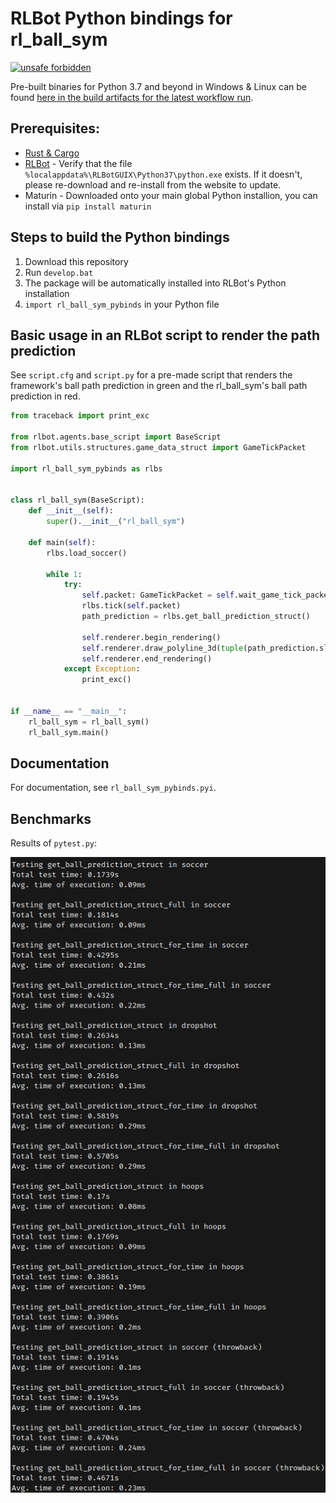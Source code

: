 # RLBot Python bindings for rl_ball_sym

[![unsafe forbidden](https://img.shields.io/badge/unsafe-forbidden-success.svg)](https://github.com/rust-secure-code/safety-dance/)

Pre-built binaries for Python 3.7 and beyond in Windows & Linux can be found [here in the build artifacts for the latest workflow run](https://github.com/VirxEC/rl_ball_sym_pybinds/actions).

## Prerequisites:

+ [Rust & Cargo](https://www.rust-lang.org/)
+ [RLBot](https://rlbot.org) - Verify that the file `%localappdata%\RLBotGUIX\Python37\python.exe` exists. If it doesn't, please re-download and re-install from the website to update.
+ Maturin - Downloaded onto your main global Python installion, you can install via `pip install maturin`

## Steps to build the Python bindings

1. Download this repository
3. Run `develop.bat`
4. The package will be automatically installed into RLBot's Python installation
5. `import rl_ball_sym_pybinds` in your Python file

## Basic usage in an RLBot script to render the path prediction

See `script.cfg` and `script.py` for a pre-made script that renders the framework's ball path prediction in green and the rl_ball_sym's ball path prediction in red.

```python
from traceback import print_exc

from rlbot.agents.base_script import BaseScript
from rlbot.utils.structures.game_data_struct import GameTickPacket

import rl_ball_sym_pybinds as rlbs


class rl_ball_sym(BaseScript):
    def __init__(self):
        super().__init__("rl_ball_sym")

    def main(self):
        rlbs.load_soccer()

        while 1:
            try:
                self.packet: GameTickPacket = self.wait_game_tick_packet()
                rlbs.tick(self.packet)
                path_prediction = rlbs.get_ball_prediction_struct()

                self.renderer.begin_rendering()
                self.renderer.draw_polyline_3d(tuple(path_prediction.slices[i].location for i in range(0, path_prediction.num_slices, 4)), self.renderer.red())
                self.renderer.end_rendering()
            except Exception:
                print_exc()


if __name__ == "__main__":
    rl_ball_sym = rl_ball_sym()
    rl_ball_sym.main()
```

## Documentation

For documentation, see `rl_ball_sym_pybinds.pyi`.

## Benchmarks

Results of `pytest.py`:

![get_ball_prediction_struct takes 0.08ms to execute in soccer](https://raw.githubusercontent.com/VirxEC/rl_ball_sym_pybinds/master/rlbs_bench.png)
